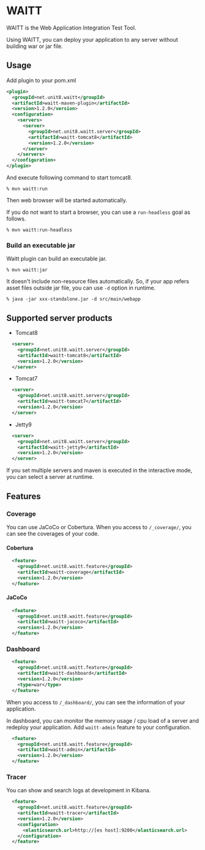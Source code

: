 WAITT
==================

WAITT is the Web Application Integration Test Tool.

Using WAITT, you can deploy your application to any server without building war or jar file.

## Usage

Add plugin to your pom.xml

```xml
<plugin>
  <groupId>net.unit8.waitt</groupId>
  <artifactId>waitt-maven-plugin</artifactId>
  <version>1.2.0</version>
  <configuration>
    <servers>
      <server>
        <groupId>net.unit8.waitt.server</groupId>
        <artifactId>waitt-tomcat8</artifactId>
        <version>1.2.0</version>
      </server>
    </servers>
  </configuration>
</plugin>
```

And execute following command to start tomcat8.

```shell
% mvn waitt:run
```

Then web browser will be started automatically.

If you do not want to start a browser, you can use a `run-headless` goal as follows.

```shell
% mvn waitt:run-headless
```

### Build an executable jar

Waitt plugin can build an executable jar.

```shell
% mvn waitt:jar
```

It doesn't include non-resource files automatically. So, if your app refers asset files outside jar file, you can use `-d` option in runtime. 

```shell
% java -jar xxx-standalone.jar -d src/main/webapp
```

## Supported server products

- Tomcat8

```xml
  <server>
    <groupId>net.unit8.waitt.server</groupId>
    <artifactId>waitt-tomcat8</artifactId>
    <version>1.2.0</version>
  </server>
```

- Tomcat7

```xml
  <server>
    <groupId>net.unit8.waitt.server</groupId>
    <artifactId>waitt-tomcat7</artifactId>
    <version>1.2.0</version>
  </server>
```

- Jetty9

```xml
  <server>
    <groupId>net.unit8.waitt.server</groupId>
    <artifactId>waitt-jetty9</artifactId>
    <version>1.2.0</version>
  </server>
```

If you set multiple servers and maven is executed in the interactive mode, you can select a server at runtime.


## Features

### Coverage

You can use JaCoCo or Cobertura.
When you access to `/_coverage/`, you can see the coverages of your code. 


#### Cobertura

```xml
  <feature>
    <groupId>net.unit8.waitt.feature</groupId>
    <artifactId>waitt-coverage</artifactId>
    <version>1.2.0</version>
  </feature>
```

#### JaCoCo

```xml
  <feature>
    <groupId>net.unit8.waitt.feature</groupId>
    <artifactId>waitt-jacoco</artifactId>
    <version>1.2.0</version>
  </feature>
```

### Dashboard

```xml
  <feature>
    <groupId>net.unit8.waitt.feature</groupId>
    <artifactId>waitt-dashboard</artifactId>
    <version>1.2.0</version>
    <type>war</type>
  </feature>
```
When you access to `/_dashboard/`, you can see the information of your application. 

In dashboard, you can monitor the memory usage / cpu load of a server and redeploy your application.
Add `waitt-admin` feature to your configuration.

```xml
  <feature>
    <groupId>net.unit8.waitt.feature</groupId>
    <artifactId>waitt-admin</artifactId>
    <version>1.2.0</version>
  </feature>
```


### Tracer

You can show and search logs at development in Kibana.

```xml
  <feature>
    <groupId>net.unit8.waitt.feature</groupId>
    <artifactId>waitt-tracer</artifactId>
    <version>1.2.0</version>
    <configuration>
      <elasticsearch.url>http://[es host]:9200</elasticsearch.url>
    </configuration>
  </feature>
```
